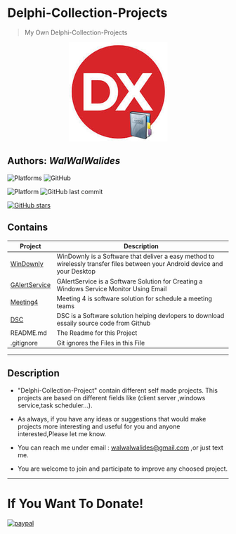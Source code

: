 # Delphi-Collection-Projects
> My Own Delphi-Collection-Projects

<p align="center">
  <img src=Delphi-Collection.jpg />
</p> 

**Authors:**  *WalWalWalides*
------
![Platforms](https://img.shields.io/badge/Supported%20platforms-Win32%20and%20Win64-red.svg)
![GitHub](https://img.shields.io/github/license/walwalwalides/Delphi-Collection-Projects)


![Platform](https://img.shields.io/badge/delphi->%3D_2010-glue)
![GitHub last commit](https://img.shields.io/github/last-commit/walwalwalides/Delphi-Collection-Projects)

[![GitHub stars](https://img.shields.io/github/stars/walwalwalides/Delphi-Collection-Projects)](https://github.com/walwalwalides/Delphi-Collection-Projects/stargazers)

## Contains

| Project | Description | 
| --- | --- |
|[WinDownly](https://github.com/walwalwalides/WinDownly)| WinDownly is a Software that deliver a easy method to wirelessly transfer files between your Android device and your Desktop |
|[GAlertService](https://github.com/walwalwalides/GAlertService)| GAlertService is a Software Solution for Creating a Windows Service Monitor Using Email |
|[Meeting4](https://github.com/walwalwalides/Meeting4)| Meeting 4 is software solution for schedule a meeting teams |
|[DSC](https://github.com/walwalwalides/DSC)| DSC is a Software solution helping devlopers to download essaily source code from Github |
| README.md | The Readme for this Project |
| .gitignore | Git ignores the Files in this File |


------
## Description
- "Delphi-Collection-Project" contain different self made projects.
This projects are based on different fields like (client server ,windows service,task scheduler...).

- As always, if you have any ideas or suggestions that would make projects more interesting and useful for you and anyone interested,Please let me know. 

- You can reach me under email : walwalwalides@gmail.com ,or just text me.

- You are welcome to join and participate to improve any choosed project.


------
# If You Want To Donate!

[![paypal](https://www.paypalobjects.com/en_US/i/btn/btn_donateCC_LG.gif)](https://www.paypal.com/cgi-bin/webscr?cmd=_s-xclick&hosted_button_id=Y79F36A9BGLHS&source=url)

